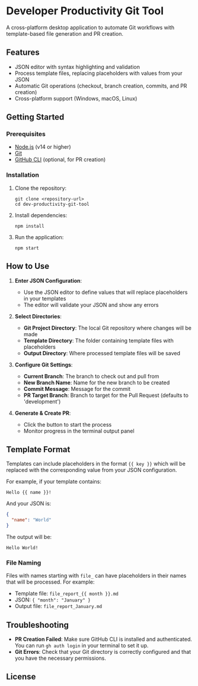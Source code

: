 # Developer Productivity Git Tool

A cross-platform desktop application to automate Git workflows with template-based file generation and PR creation.

## Features

- JSON editor with syntax highlighting and validation
- Process template files, replacing placeholders with values from your JSON
- Automatic Git operations (checkout, branch creation, commits, and PR creation)
- Cross-platform support (Windows, macOS, Linux)

## Getting Started

### Prerequisites

- [Node.js](https://nodejs.org/) (v14 or higher)
- [Git](https://git-scm.com/)
- [GitHub CLI](https://cli.github.com/) (optional, for PR creation)

### Installation

1. Clone the repository:
   ```
   git clone <repository-url>
   cd dev-productivity-git-tool
   ```

2. Install dependencies:
   ```
   npm install
   ```

3. Run the application:
   ```
   npm start
   ```

## How to Use

1. **Enter JSON Configuration**:
   - Use the JSON editor to define values that will replace placeholders in your templates
   - The editor will validate your JSON and show any errors

2. **Select Directories**:
   - **Git Project Directory**: The local Git repository where changes will be made
   - **Template Directory**: The folder containing template files with placeholders
   - **Output Directory**: Where processed template files will be saved

3. **Configure Git Settings**:
   - **Current Branch**: The branch to check out and pull from
   - **New Branch Name**: Name for the new branch to be created
   - **Commit Message**: Message for the commit
   - **PR Target Branch**: Branch to target for the Pull Request (defaults to 'development')

4. **Generate & Create PR**:
   - Click the button to start the process
   - Monitor progress in the terminal output panel

## Template Format

Templates can include placeholders in the format `{{ key }}` which will be replaced with the corresponding value from your JSON configuration.

For example, if your template contains:
```
Hello {{ name }}!
```

And your JSON is:
```json
{
  "name": "World"
}
```

The output will be:
```
Hello World!
```

### File Naming

Files with names starting with `file_` can have placeholders in their names that will be processed. For example:

- Template file: `file_report_{{ month }}.md`
- JSON: `{ "month": "January" }`
- Output file: `file_report_January.md`

## Troubleshooting

- **PR Creation Failed**: Make sure GitHub CLI is installed and authenticated. You can run `gh auth login` in your terminal to set it up.
- **Git Errors**: Check that your Git directory is correctly configured and that you have the necessary permissions.

## License

